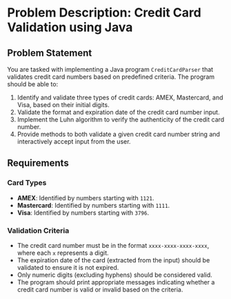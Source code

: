 # Problem Description: Credit Card Validation using Java

## Problem Statement

You are tasked with implementing a Java program `CreditCardParser` that validates credit card numbers based on predefined criteria. The program should be able to:

1. Identify and validate three types of credit cards: AMEX, Mastercard, and Visa, based on their initial digits.
2. Validate the format and expiration date of the credit card number input.
3. Implement the Luhn algorithm to verify the authenticity of the credit card number.
4. Provide methods to both validate a given credit card number string and interactively accept input from the user.

## Requirements

### Card Types

- **AMEX**: Identified by numbers starting with `1121`.
- **Mastercard**: Identified by numbers starting with `1111`.
- **Visa**: Identified by numbers starting with `3796`.

### Validation Criteria

- The credit card number must be in the format `xxxx-xxxx-xxxx-xxxx`, where each `x` represents a digit.
- The expiration date of the card (extracted from the input) should be validated to ensure it is not expired.
- Only numeric digits (excluding hyphens) should be considered valid.
- The program should print appropriate messages indicating whether a credit card number is valid or invalid based on the criteria.